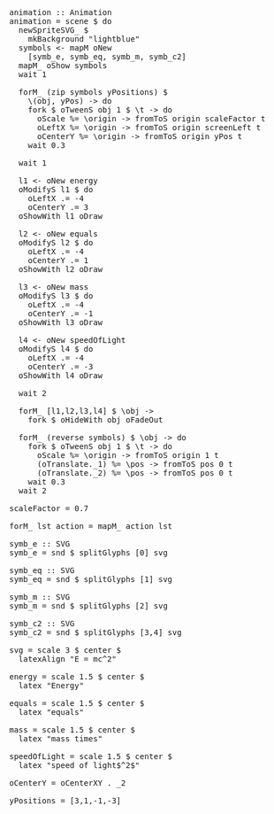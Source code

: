 <pre id="c1">
animation :: Animation
animation = scene $ do
  newSpriteSVG_ $
    mkBackground "lightblue"
  symbols <- mapM oNew
    [symb_e, symb_eq, symb_m, symb_c2]
  mapM_ oShow symbols
  wait 1

  forM_ (zip symbols yPositions) $
    \(obj, yPos) -> do
    fork $ oTweenS obj 1 $ \t -> do
      oScale %= \origin -> fromToS origin scaleFactor t
      oLeftX %= \origin -> fromToS origin screenLeft t
      oCenterY %= \origin -> fromToS origin yPos t
    wait 0.3
  
  wait 1
  
  l1 <- oNew energy
  oModifyS l1 $ do
    oLeftX .= -4
    oCenterY .= 3
  oShowWith l1 oDraw

  l2 <- oNew equals
  oModifyS l2 $ do
    oLeftX .= -4
    oCenterY .= 1
  oShowWith l2 oDraw

  l3 <- oNew mass
  oModifyS l3 $ do
    oLeftX .= -4
    oCenterY .= -1
  oShowWith l3 oDraw

  l4 <- oNew speedOfLight
  oModifyS l4 $ do
    oLeftX .= -4
    oCenterY .= -3
  oShowWith l4 oDraw

  wait 2

  forM_ [l1,l2,l3,l4] $ \obj ->
    fork $ oHideWith obj oFadeOut

  forM_ (reverse symbols) $ \obj -> do
    fork $ oTweenS obj 1 $ \t -> do
      oScale %= \origin -> fromToS origin 1 t
      (oTranslate._1) %= \pos -> fromToS pos 0 t
      (oTranslate._2) %= \pos -> fromToS pos 0 t
    wait 0.3
  wait 2

scaleFactor = 0.7

forM_ lst action = mapM_ action lst

symb_e :: SVG
symb_e = snd $ splitGlyphs [0] svg

symb_eq :: SVG
symb_eq = snd $ splitGlyphs [1] svg

symb_m :: SVG
symb_m = snd $ splitGlyphs [2] svg

symb_c2 :: SVG
symb_c2 = snd $ splitGlyphs [3,4] svg

svg = scale 3 $ center $
  latexAlign "E = mc^2"

energy = scale 1.5 $ center $
  latex "Energy"

equals = scale 1.5 $ center $
  latex "equals"

mass = scale 1.5 $ center $
  latex "mass times"

speedOfLight = scale 1.5 $ center $
  latex "speed of light$^2$"

oCenterY = oCenterXY . _2

yPositions = [3,1,-1,-3]

</pre>
<script>
  setTimeout(function () {
    embedPlayground(document.querySelector("#c1"));
  },0);
</script>